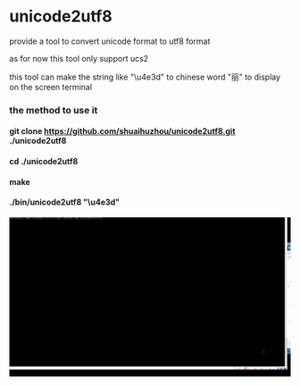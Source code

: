 # unicode2utf8

provide a tool to convert unicode format to utf8 format

as for now this tool only support ucs2

this tool can make the string like "\u4e3d" to chinese word "丽" to display on the screen terminal

### the method to use it
#### git clone https://github.com/shuaihuzhou/unicode2utf8.git ./unicode2utf8
#### cd ./unicode2utf8
#### make
#### ./bin/unicode2utf8 "\u4e3d"
![img](https://github.com/shuaihuzhou/unicode2utf8/blob/master/images/unicode2utf-8.gif)
